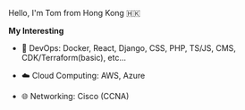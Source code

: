 Hello, I'm Tom from Hong Kong 🇭🇰

**My Interesting**

- 🔧 DevOps: Docker, React, Django, CSS, PHP, TS/JS, CMS, CDK/Terraform(basic), etc...

- ☁️ Cloud Computing: AWS, Azure

- 🌐 Networking: Cisco (CCNA)
